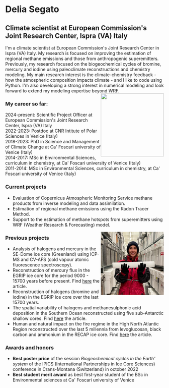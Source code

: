 # Delia Segato
## Climate scientist at European Commission's Joint Research Center, Ispra (VA) Italy

I'm a climate scientist at European Commission's Joint Research Center in Ispra (VA) Italy. My research is focused on improving the estimation of regional methane emissions and those from anthropogenic superemitters. Previously, my research focused on the biogeochemical cycles of bromine, mercury and iodine using paleoclimate reconstructions and chemistry modeling.
My main research interest is the climate-chemistry feedback - how the atmospheric composition impacts climate - and I like to code using Python. I'm also developing a strong interest in numerical modeling and look forward to extend my modeling expertise beyond WRF.
<img align="right" width="200" height="200" src="Foto_profilo.jpg">

### My career so far: 
2024-present: Scientific Project Officer at European Commission's Joint Research Center, Ispra (VA) Italy  
2022-2023: Postdoc at CNR Intitute of Polar Sciences in Venice (Italy)  
2018-2023: PhD in Science and Management of Climate Change at Ca' Foscari university of Venice (Italy)  
2014-2017: MSc in Environmental Sciences, curriculum in chemistry, at Ca' Foscari university of Venice (Italy)  
2011-2014: MSc in Environmental Sciences, curriculum in chemistry, at Ca' Foscari university of Venice (Italy)  

### Current projects
* Evaluation of Copernicus Atmospheric Monitoring Service methane products from inverse modeling and data assimilation.
* Estimation of regional methane emissions using the Radon Tracer Method.
* Support to the estimation of methane hotspots from superemitters using WRF (Weather Research & Forecasting) model. 
<img align="right" width="200" height="200" src="Foto_con_icecore.jpg">

### Previous projects
* Analysis of halogens and mercury in the SE-Dome ice core (Greenland) using ICP-MS and CV-AFS (cold vapour atomic fluorescence spectroscopy).
* Reconstruction of mercury flux in the EGRIP ice core for the period 9000 - 15700 years before present. Find [here](https://www.nature.com/articles/s41561-023-01172-9) the article.
* Reconstruction of halogens (bromine and iodine) in the EGRIP ice core over the last 15700 years.
* The spatial variability of halogens and methanesulphonic acid deposition in the Southern Ocean reconstructed using five sub-Antarctic shallow cores. Find [here](https://www.sciencedirect.com/science/article/pii/S1352231023007057) the article.
* Human and natural impact on the fire regime in the High North Atlantic Region reconstructed over the last 5 millennia from levoglucosan, black carbon and ammonium in the RECAP ice core. Find [here](https://doi.org/10.5194/cp-17-1533-2021) the article.

### Awards and honors
* **Best poster price** of the session *Biogeochemical cycles in the Earth' system* of the IPICS (International Partnerships in Ice Core Sciences) conference in Crans-Montana (Switzerland) in october 2022
* **Best student merit award** as best first-year student of the BSc in Environmental sciences at Ca' Foscari university of Venice
